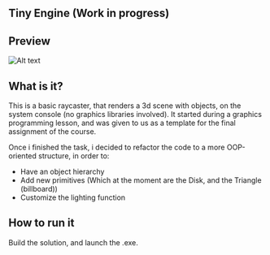 
## Tiny Engine (Work in progress)

## Preview

![Alt text](/Other/TinyEnginePreview.gif?raw=true "Preview")

## What is it?
This is a basic raycaster, that renders a 3d scene with objects, on the system console (no graphics libraries involved). It started during a graphics programming lesson, and was given to us as a template for the final assignment of the course.

Once i finished the task, i decided to refactor the code to a more OOP-oriented structure, in order to:
  - Have an object hierarchy
  - Add new primitives (Which at the moment are the Disk, and the Triangle (billboard))
  - Customize the lighting function

## How to run it
Build the solution, and launch the .exe.

